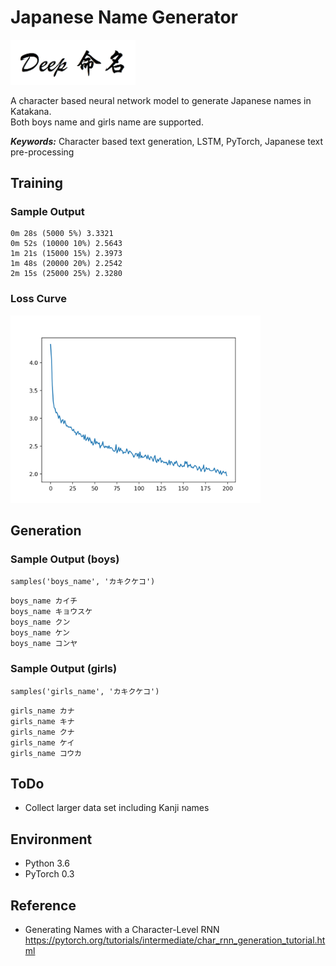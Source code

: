# Japanese Name Generator


<img src="./img/deep_meimei.png" title="Logo" width="200">

A character based neural network model to generate Japanese names in Katakana.  
Both boys name and girls name are supported.

***Keywords:*** Character based text generation, LSTM, PyTorch, Japanese text pre-processing


## Training
### Sample Output

```
0m 28s (5000 5%) 3.3321
0m 52s (10000 10%) 2.5643
1m 21s (15000 15%) 2.3973
1m 48s (20000 20%) 2.2542
2m 15s (25000 25%) 2.3280 
```
### Loss Curve
<img src="./img/Figure_1.png" title="Loss curve" width="400">

## Generation
### Sample Output (boys)

```
samples('boys_name', 'カキクケコ')
```
```
boys_name カイチ
boys_name キョウスケ
boys_name クン
boys_name ケン
boys_name コンヤ
```

### Sample Output (girls)

```
samples('girls_name', 'カキクケコ')
```
```
girls_name カナ
girls_name キナ
girls_name クナ
girls_name ケイ
girls_name コウカ
```
## ToDo
- Collect larger data set including Kanji names

## Environment
- Python 3.6
- PyTorch 0.3

## Reference

- Generating Names with a Character-Level RNN
https://pytorch.org/tutorials/intermediate/char_rnn_generation_tutorial.html